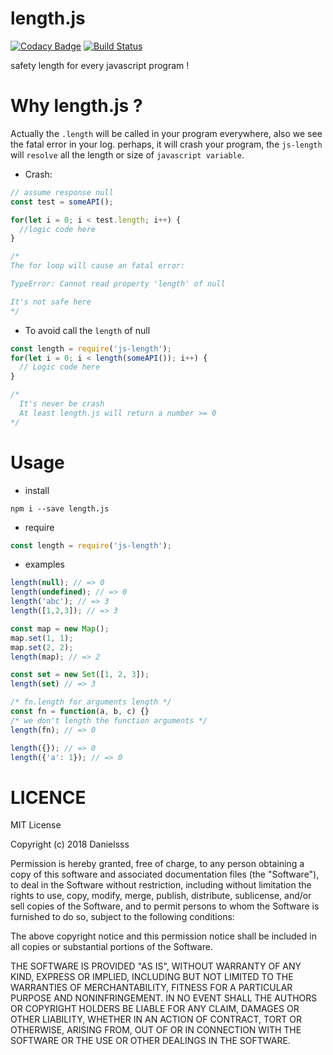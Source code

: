 # length.js

[![Codacy Badge](https://api.codacy.com/project/badge/Grade/47748c98a2a142958333845ba6343225)](https://app.codacy.com/app/danielsss/length.js?utm_source=github.com&utm_medium=referral&utm_content=danielsss/length.js&utm_campaign=Badge_Grade_Dashboard)
[![Build Status](https://travis-ci.com/danielsss/length.js.svg?branch=master)](https://travis-ci.com/danielsss/length.js)

safety length for every javascript program !

# Why length.js ?
Actually the `.length` will be called in your program everywhere, also we see
the fatal error in your log. perhaps, it will crash your program, the `js-length`
will `resolve` all the length or size of `javascript variable`.

* Crash:
```js
// assume response null
const test = someAPI();

for(let i = 0; i < test.length; i++) {
  //logic code here
}

/* 
The for loop will cause an fatal error:

TypeError: Cannot read property 'length' of null

It's not safe here 
*/
```

* To avoid call the `length` of null
```js
const length = require('js-length');
for(let i = 0; i < length(someAPI()); i++) {
  // Logic code here
}

/* 
  It's never be crash
  At least length.js will return a number >= 0 
*/
```

# Usage

* install
```shell
npm i --save length.js
```

* require
```js
const length = require('js-length');
```

* examples
```js
length(null); // => 0
length(undefined); // => 0
length('abc'); // => 3
length([1,2,3]); // => 3

const map = new Map();
map.set(1, 1);
map.set(2, 2);
length(map); // => 2

const set = new Set([1, 2, 3]);
length(set) // => 3

/* fn.length for arguments length */
const fn = function(a, b, c) {}
/* we don't length the function arguments */
length(fn); // => 0

length({}); // => 0
length({'a': 1}); // => 0

```

# LICENCE

MIT License

Copyright (c) 2018 Danielsss

Permission is hereby granted, free of charge, to any person obtaining a copy
of this software and associated documentation files (the "Software"), to deal
in the Software without restriction, including without limitation the rights
to use, copy, modify, merge, publish, distribute, sublicense, and/or sell
copies of the Software, and to permit persons to whom the Software is
furnished to do so, subject to the following conditions:

The above copyright notice and this permission notice shall be included in all
copies or substantial portions of the Software.

THE SOFTWARE IS PROVIDED "AS IS", WITHOUT WARRANTY OF ANY KIND, EXPRESS OR
IMPLIED, INCLUDING BUT NOT LIMITED TO THE WARRANTIES OF MERCHANTABILITY,
FITNESS FOR A PARTICULAR PURPOSE AND NONINFRINGEMENT. IN NO EVENT SHALL THE
AUTHORS OR COPYRIGHT HOLDERS BE LIABLE FOR ANY CLAIM, DAMAGES OR OTHER
LIABILITY, WHETHER IN AN ACTION OF CONTRACT, TORT OR OTHERWISE, ARISING FROM,
OUT OF OR IN CONNECTION WITH THE SOFTWARE OR THE USE OR OTHER DEALINGS IN THE
SOFTWARE.
